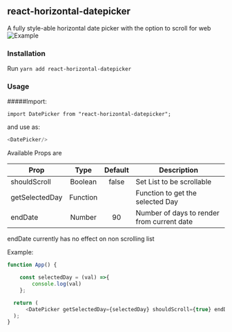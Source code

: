 ## react-horizontal-datepicker
A fully style-able horizontal date picker with the option to scroll for web
![Example](https://i.imgur.com/oe3WEGF.jpg)

### Installation

Run `yarn add react-horizontal-datepicker`

### Usage

#####Import:

`import DatePicker from "react-horizontal-datepicker";`

and use as:

```javascript
<DatePicker/>
```

Available Props are

| Prop          | Type    | Default  | Description |
| ------------- |:-------:| :-------:| ----------- |
| shouldScroll  | Boolean | false    | Set List to be scrollable |
| getSelectedDay| Function|          | Function to get the selected Day |
| endDate       | Number  |   90     | Number of days to render from current date   |

endDate currently has no effect on non scrolling list

Example:

```javascript
function App() {

    const selectedDay = (val) =>{
        console.log(val)
    };

  return (
      <DatePicker getSelectedDay={selectedDay} shouldScroll={true} endDate={100}/>
  );
}
```


